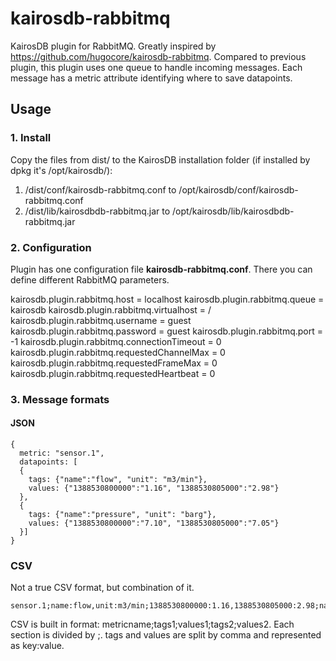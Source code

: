 # kairosdb-rabbitmq
KairosDB plugin for RabbitMQ. Greatly inspired by https://github.com/hugocore/kairosdb-rabbitmq. Compared to previous plugin, this plugin uses one queue to handle incoming messages. Each message has a metric attribute identifying where to save datapoints.  

## Usage ##

### 1. Install ###

Copy the files from dist/ to the KairosDB installation folder (if installed by dpkg it's /opt/kairosdb/):

1. /dist/conf/kairosdb-rabbitmq.conf to /opt/kairosdb/conf/kairosdb-rabbitmq.conf
2. /dist/lib/kairosdbdb-rabbitmq.jar to /opt/kairosdb/lib/kairosdbdb-rabbitmq.jar

### 2. Configuration ###

Plugin has one configuration file **kairosdb-rabbitmq.conf**. There you can define different RabbitMQ parameters.

kairosdb.plugin.rabbitmq.host = localhost
kairosdb.plugin.rabbitmq.queue = kairosdb
kairosdb.plugin.rabbitmq.virtualhost = /
kairosdb.plugin.rabbitmq.username = guest
kairosdb.plugin.rabbitmq.password = guest
kairosdb.plugin.rabbitmq.port = -1
kairosdb.plugin.rabbitmq.connectionTimeout = 0
kairosdb.plugin.rabbitmq.requestedChannelMax = 0
kairosdb.plugin.rabbitmq.requestedFrameMax = 0
kairosdb.plugin.rabbitmq.requestedHeartbeat = 0

### 3. Message formats ###

#### JSON ####

    {
      metric: "sensor.1",
      datapoints: [
      {
        tags: {"name":"flow", "unit": "m3/min"},
        values: {"1388530800000":"1.16", "1388530805000":"2.98"}
      },
      {
        tags: {"name":"pressure", "unit": "barg"},
        values: {"1388530800000":"7.10", "1388530805000":"7.05"}
      }]
    }
    
### CSV ###

Not a true CSV format, but combination of it.

    sensor.1;name:flow,unit:m3/min;1388530800000:1.16,1388530805000:2.98;name:pressure,unit:barg;1388530800000:7.10,1388530805000:7.05
    
CSV is built in format: metricname;tags1;values1;tags2;values2. Each section is divided by ;. tags and values are split by comma and represented as key:value.